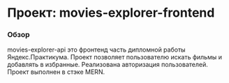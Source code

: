 # Проект: movies-explorer-frontend

### Обзор
movies-explorer-api это фронтенд часть дипломной работы Яндекс.Практикума. Проект позволяет пользователю искать фильмы и добавлять в избранные. Реализована авторизация пользователей. Проект выполнен в стэке MERN.
